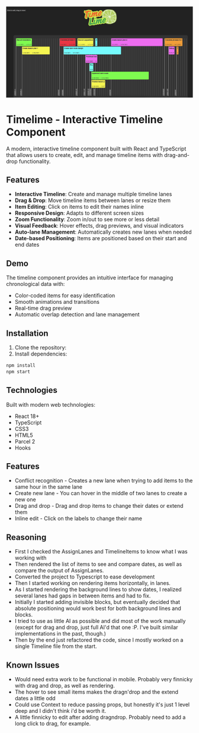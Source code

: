 ![Timelime Screenshot](./src/img/image.png)

# Timelime - Interactive Timeline Component

A modern, interactive timeline component built with React and TypeScript that allows users to create, edit, and manage timeline items with drag-and-drop functionality.

## Features

- **Interactive Timeline**: Create and manage multiple timeline lanes
- **Drag & Drop**: Move timeline items between lanes or resize them
- **Item Editing**: Click on items to edit their names inline
- **Responsive Design**: Adapts to different screen sizes
- **Zoom Functionality**: Zoom in/out to see more or less detail
- **Visual Feedback**: Hover effects, drag previews, and visual indicators
- **Auto-lane Management**: Automatically creates new lanes when needed
- **Date-based Positioning**: Items are positioned based on their start and end dates

## Demo

The timeline component provides an intuitive interface for managing chronological data with:

- Color-coded items for easy identification
- Smooth animations and transitions
- Real-time drag preview
- Automatic overlap detection and lane management

## Installation

1. Clone the repository:
2. Install dependencies:

```bash
npm install
npm start
```

## Technologies

Built with modern web technologies:

- React 18+
- TypeScript
- CSS3
- HTML5
- Parcel 2
- Hooks

## Features

- Conflict recognition - Creates a new lane when trying to add items to the same hour in the same lane
- Create new lane - You can hover in the middle of two lanes to create a new one
- Drag and drop - Drag and drop items to change their dates or extend them
- Inline edit - Click on the labels to change their name

## Reasoning

- First I checked the AssignLanes and TimelineItems to know what I was working with
- Then rendered the list of items to see and compare dates, as well as compare the output of AssignLanes.
- Converted the project to Typescript to ease development
- Then I started working on rendering items horizontally, in lanes.
- As I started rendering the background lines to show dates, I realized several lanes had gaps in between items and had to fix.
- Initially I started adding invisible blocks, but eventually decided that absolute positioning would work best for both background lines and blocks.
- I tried to use as little AI as possible and did most of the work manually (except for drag and drop, just full AI'd that one :P. I've built similar implementations in the past, though.)
- Then by the end just refactored the code, since I mostly worked on a single Timeline file from the start.

## Known Issues

- Would need extra work to be functional in mobile. Probably very finnicky with drag and drop, as well as rendering.
- The hover to see small items makes the dragn'drop and the extend dates a little odd
- Could use Context to reduce passing props, but honestly it's just 1 level deep and I didn't think i'd be worth it.
- A little finnicky to edit after adding dragndrop. Probably need to add a long click to drag, for example.
